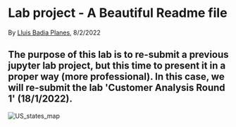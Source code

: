 # Lab project - A Beautiful Readme file

By [Lluis Badia Planes](https://github.com/lluis90badia), 8/2/2022

## The purpose of this lab is to re-submit a previous jupyter lab project, but this time to present it in a proper way (more professional). In this case, we will re-submit the lab 'Customer Analysis Round 1' (18/1/2022).

![US_states_map](https://www.google.es/url?sa=i&url=https%3A%2F%2Fwww.pinterest.es%2Fpin%2F707909635176987761%2F&psig=AOvVaw0Vb7m2FmKuqBAGsgnfa8q_&ust=1644424678613000&source=images&cd=vfe&ved=0CAsQjRxqFwoTCIDni7zF8PUCFQAAAAAdAAAAABAD)
